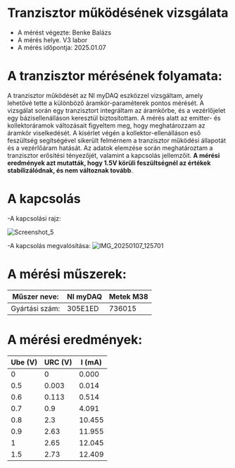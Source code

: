 # Tranzisztor működésének vizsgálata

 - A mérést végezte: Benke Balázs
 - A mérés helye. V3 labor
 - A mérés időpontja: 2025.01.07

# A tranzisztor mérésének folyamata:
A tranzisztor működését az NI myDAQ eszközzel vizsgáltam, amely lehetővé tette a különböző áramkör-paraméterek pontos mérését. A vizsgálat során egy tranzisztort integráltam az áramkörbe, és a vezérlőjelet egy bázisellenálláson keresztül biztosítottam. A mérés alatt az emitter- és kollektoráramok változásait figyeltem meg, hogy meghatározzam az áramkör viselkedését. A kísérlet végén a kollektor-ellenálláson eső feszültség segítségével sikerült felmérnem a tranzisztor működési állapotát és a vezérlőáram hatását. Az adatok elemzése során meghatároztam a tranzisztor erősítési tényezőjét, valamint a kapcsolás jellemzőit. **A mérési eredmények azt mutatták, hogy 1.5V körüli feszültségnél az értékek stabilizálódnak, és nem változnak tovább**.

# A kapcsolás
-A kapcsolási rajz:

![Screenshot_5](https://github.com/user-attachments/assets/753f3a6e-6f71-487a-8829-33335f478c65)

-A kapcsolás megvalósítása:
![IMG_20250107_125701](https://github.com/user-attachments/assets/ecd65e28-8caa-43b5-8823-1bfd6f86ff90)


# A mérési műszerek:
| Műszer neve: | NI myDAQ | Metek M38 |
|---------|----------|----------|
| Gyártási szám: | 305E1ED | 736015 | 

# A mérési eredmények:
| Ube (V) | URC (V)  | I (mA)   |
|---------|----------|----------|
| 0       | 0        | 0.000    |
| 0.5     | 0.003    | 0.014    |
| 0.6     | 0.113    | 0.514    |
| 0.7     | 0.9      | 4.091    |
| 0.8     | 2.3      | 10.455   |
| 0.9     | 2.63     | 11.955   |
| 1       | 2.65     | 12.045   |
| 1.5     | 2.73     | 12.409   |
